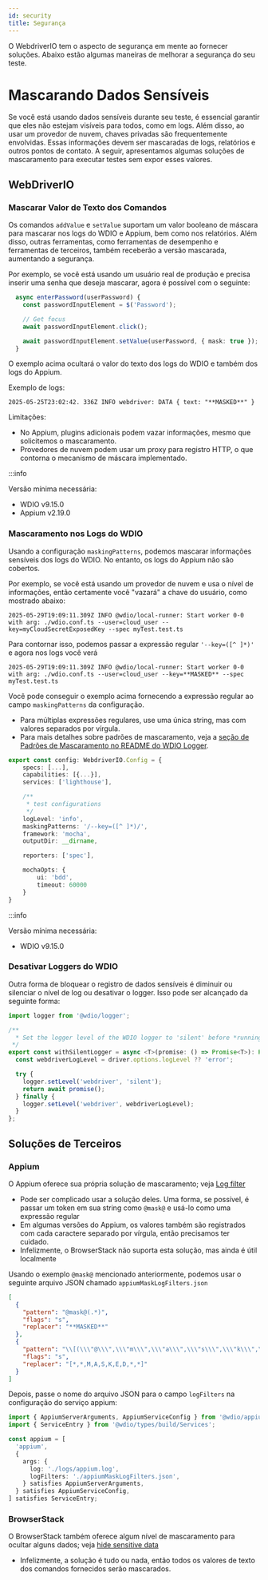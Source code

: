 ```yaml
---
id: security
title: Segurança
---
```


O WebdriverIO tem o aspecto de segurança em mente ao fornecer soluções. Abaixo estão algumas maneiras de melhorar a segurança do seu teste.

# Mascarando Dados Sensíveis

Se você está usando dados sensíveis durante seu teste, é essencial garantir que eles não estejam visíveis para todos, como em logs. Além disso, ao usar um provedor de nuvem, chaves privadas são frequentemente envolvidas. Essas informações devem ser mascaradas de logs, relatórios e outros pontos de contato. A seguir, apresentamos algumas soluções de mascaramento para executar testes sem expor esses valores.

## WebDriverIO

### Mascarar Valor de Texto dos Comandos

Os comandos `addValue` e `setValue` suportam um valor booleano de máscara para mascarar nos logs do WDIO e Appium, bem como nos relatórios. Além disso, outras ferramentas, como ferramentas de desempenho e ferramentas de terceiros, também receberão a versão mascarada, aumentando a segurança.

Por exemplo, se você está usando um usuário real de produção e precisa inserir uma senha que deseja mascarar, agora é possível com o seguinte:

```ts
  async enterPassword(userPassword) {
    const passwordInputElement = $('Password');

    // Get focus
    await passwordInputElement.click();

    await passwordInputElement.setValue(userPassword, { mask: true });
  }
```

O exemplo acima ocultará o valor do texto dos logs do WDIO e também dos logs do Appium.

Exemplo de logs:
```text
2025-05-25T23:02:42. 336Z INFO webdriver: DATA { text: "**MASKED**" }
```

Limitações:
  - No Appium, plugins adicionais podem vazar informações, mesmo que solicitemos o mascaramento.
  - Provedores de nuvem podem usar um proxy para registro HTTP, o que contorna o mecanismo de máscara implementado.

:::info

Versão mínima necessária:
 - WDIO v9.15.0
 - Appium v2.19.0

### Mascaramento nos Logs do WDIO

Usando a configuração `maskingPatterns`, podemos mascarar informações sensíveis dos logs do WDIO. No entanto, os logs do Appium não são cobertos.

Por exemplo, se você está usando um provedor de nuvem e usa o nível de informações, então certamente você "vazará" a chave do usuário, como mostrado abaixo:

```text
2025-05-29T19:09:11.309Z INFO @wdio/local-runner: Start worker 0-0 with arg: ./wdio.conf.ts --user=cloud_user --key=myCloudSecretExposedKey --spec myTest.test.ts
```

Para contornar isso, podemos passar a expressão regular `'--key=([^ ]*)'` e agora nos logs você verá

```text
2025-05-29T19:09:11.309Z INFO @wdio/local-runner: Start worker 0-0 with arg: ./wdio.conf.ts --user=cloud_user --key=**MASKED** --spec myTest.test.ts
```

Você pode conseguir o exemplo acima fornecendo a expressão regular ao campo `maskingPatterns` da configuração.
  - Para múltiplas expressões regulares, use uma única string, mas com valores separados por vírgula.
  - Para mais detalhes sobre padrões de mascaramento, veja a [seção de Padrões de Mascaramento no README do WDIO Logger](https://github.com/webdriverio/webdriverio/blob/main/packages/wdio-logger/README.md#masking-patterns).

```ts
export const config: WebdriverIO.Config = {
    specs: [...],
    capabilities: [{...}],
    services: ['lighthouse'],

    /**
     * test configurations
     */
    logLevel: 'info',
    maskingPatterns: '/--key=([^ ]*)/',
    framework: 'mocha',
    outputDir: __dirname,

    reporters: ['spec'],

    mochaOpts: {
        ui: 'bdd',
        timeout: 60000
    }
}
```

:::info

Versão mínima necessária:
 - WDIO v9.15.0

### Desativar Loggers do WDIO

Outra forma de bloquear o registro de dados sensíveis é diminuir ou silenciar o nível de log ou desativar o logger.
Isso pode ser alcançado da seguinte forma:

```ts
import logger from '@wdio/logger';

/**
  * Set the logger level of the WDIO logger to 'silent' before *running a promise, which helps hide sensitive information in the logs.
 */
export const withSilentLogger = async <T>(promise: () => Promise<T>): Promise<T> => {
  const webdriverLogLevel = driver.options.logLevel ?? 'error';

  try {
    logger.setLevel('webdriver', 'silent');
    return await promise();
  } finally {
    logger.setLevel('webdriver', webdriverLogLevel);
  }
};
```

## Soluções de Terceiros

### Appium
O Appium oferece sua própria solução de mascaramento; veja [Log filter](https://appium.io/docs/en/2.0/guides/log-filters/)
 - Pode ser complicado usar a solução deles. Uma forma, se possível, é passar um token em sua string como `@mask@` e usá-lo como uma expressão regular
 - Em algumas versões do Appium, os valores também são registrados com cada caractere separado por vírgula, então precisamos ter cuidado.
 - Infelizmente, o BrowserStack não suporta esta solução, mas ainda é útil localmente
 
Usando o exemplo `@mask@` mencionado anteriormente, podemos usar o seguinte arquivo JSON chamado `appiumMaskLogFilters.json`
```json
[
  {
    "pattern": "@mask@(.*)",
    "flags": "s",
    "replacer": "**MASKED**"
  },
  {
    "pattern": "\\[(\\\"@\\\",\\\"m\\\",\\\"a\\\",\\\"s\\\",\\\"k\\\",\\\"@\\\",\\S+)\\]",
    "flags": "s",
    "replacer": "[*,*,M,A,S,K,E,D,*,*]"
  }
]
```

Depois, passe o nome do arquivo JSON para o campo `logFilters` na configuração do serviço appium:
```ts
import { AppiumServerArguments, AppiumServiceConfig } from '@wdio/appium-service';
import { ServiceEntry } from '@wdio/types/build/Services';

const appium = [
  'appium',
  {
    args: {
      log: './logs/appium.log',
      logFilters: './appiumMaskLogFilters.json',
    } satisfies AppiumServerArguments,
  } satisfies AppiumServiceConfig,
] satisfies ServiceEntry;
```

### BrowserStack

O BrowserStack também oferece algum nível de mascaramento para ocultar alguns dados; veja [hide sensitive data](https://www.browserstack.com/docs/automate/selenium/hide-sensitive-data)
 - Infelizmente, a solução é tudo ou nada, então todos os valores de texto dos comandos fornecidos serão mascarados.